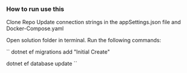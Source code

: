 ### How to run use this  

Clone Repo
Update connection strings in the appSettings.json file and Docker-Compose.yaml

Open solution folder in terminal.
Run the following commands:

``
dotnet ef migrations add "Initial Create"

dotnet ef database update
``
